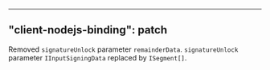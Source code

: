
---
"client-nodejs-binding": patch
---

Removed `signatureUnlock` parameter `remainderData`.
`signatureUnlock` parameter `IInputSigningData` replaced by `ISegment[]`.